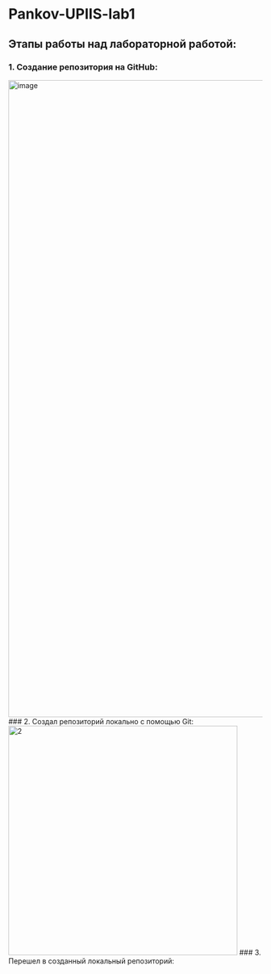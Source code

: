 # Pankov-UPIIS-lab1
## Этапы работы над лабораторной работой:
### 1. Создание репозитория на GitHub:
<img width="1261" alt="image" src="https://github.com/Evgesha8286/Pankov-UPIIS-lab1/assets/71136576/eb7cee0d-eec4-4ffe-a10e-f4cedd5b5ee0">
### 2. Создал репозиторий локально с помощью Git:
<img width="454" alt="2" src="https://github.com/Evgesha8286/Pankov-UPIIS-lab1/assets/71136576/62979a14-767a-4b57-a57e-e43f4c05c68d">
### 3. Перешел в созданный локальный репозиторий:


